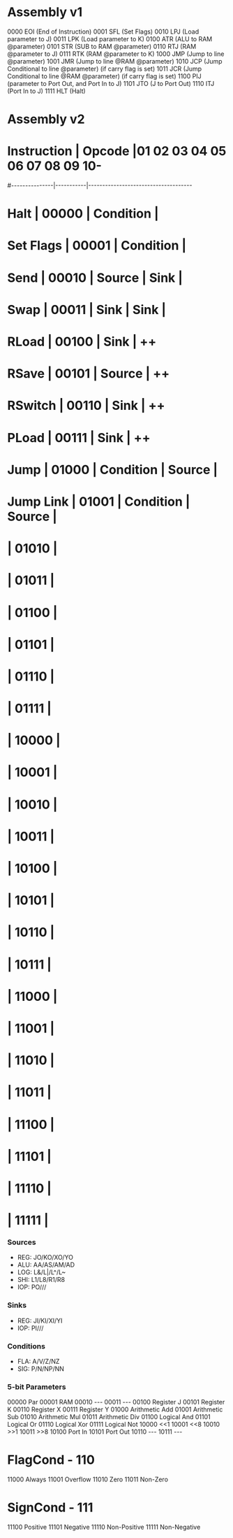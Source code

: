 
# Assembly v1
0000 EOI (End of Instruction)
0001 SFL (Set Flags)
0010 LPJ (Load parameter to J)
0011 LPK (Load parameter to K)
0100 ATR (ALU to RAM @parameter)
0101 STR (SUB to RAM @parameter)
0110 RTJ (RAM @parameter to J)
0111 RTK (RAM @parameter to K)
1000 JMP (Jump to line @parameter)
1001 JMR (Jump to line @RAM @parameter)
1010 JCP (Jump Conditional to line @parameter) (if carry flag is set)
1011 JCR (Jump Conditional to line @RAM @parameter) (if carry flag is set)
1100 PIJ (parameter to Port Out, and Port In to J)
1101 JTO (J to Port Out)
1110 ITJ (Port In to J)
1111 HLT (Halt)

# Assembly v2

#  Instruction  |  Opcode   |01 02 03 04 05 06 07 08 09 10-
#---------------|-----------|-------------------------------------
# Halt          |   00000   | Condition    |
# Set Flags     |   00001   | Condition    |
# Send          |   00010   | Source       | Sink         |
# Swap          |   00011   | Sink         | Sink         |
# RLoad         |   00100   | Sink         | ++
# RSave         |   00101   | Source       | ++
# RSwitch       |   00110   | Sink         | ++
# PLoad         |   00111   | Sink         | ++
# Jump          |   01000   | Condition    | Source       |
# Jump Link     |   01001   | Condition    | Source       |
#               |   01010   |
#               |   01011   |
#               |   01100   |
#               |   01101   |
#               |   01110   |
#               |   01111   |
#               |   10000   |
#               |   10001   |
#               |   10010   |
#               |   10011   |
#               |   10100   |
#               |   10101   |
#               |   10110   |
#               |   10111   |
#               |   11000   |
#               |   11001   |
#               |   11010   |
#               |   11011   |
#               |   11100   |
#               |   11101   |
#               |   11110   |
#               |   11111   |

### Sources
- REG: JO/KO/XO/YO
- ALU: AA/AS/AM/AD
- LOG: L&/L|/L^/L~
- SHI: L1/L8/R1/R8
- IOP: PO///

### Sinks
- REG: JI/KI/XI/YI
- IOP: PI///

### Conditions
- FLA: A/V/Z/NZ
- SIG: P/N/NP/NN


### 5-bit Parameters
00000 Par
00001 RAM
00010 ---
00011 ---
00100 Register J
00101 Register K
00110 Register X
00111 Register Y
01000 Arithmetic Add
01001 Arithmetic Sub
01010 Arithmetic Mul
01011 Arithmetic Div
01100 Logical And
01101 Logical Or
01110 Logical Xor
01111 Logical Not
10000 <<1
10001 <<8
10010 >>1
10011 >>8
10100 Port In
10101 Port Out
10110 ---
10111 ---


# FlagCond - 110
11000 Always
11001 Overflow
11010 Zero
11011 Non-Zero
# SignCond - 111
11100 Positive
11101 Negative
11110 Non-Positive
11111 Non-Negative
